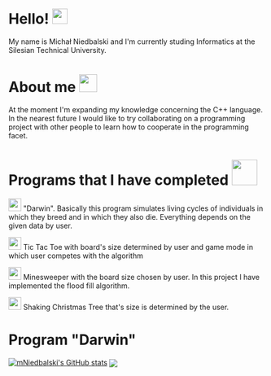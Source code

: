 <h1> Hello! <img src="https://raw.githubusercontent.com/MartinHeinz/MartinHeinz/master/wave.gif" width="30px"> </h1>
<p>  My name is Michał Niedbalski and I'm currently studing Informatics at the Silesian Technical University. </p>
<h1> About me <img src="https://user-images.githubusercontent.com/72338271/119031305-40a47d00-b9ab-11eb-8264-9d5dfb6bf907.gif" width="35px"> </h1>

<p> At the moment I'm expanding my knowledge concerning the C++ language. In the nearest future I would like to try collaborating on a programming project with other people
  to learn how to cooperate in the programming facet. </p> 
  
<h1> Programs that I have completed <img src="https://user-images.githubusercontent.com/72338271/119033984-2c15b400-b9ae-11eb-86db-f82c071bd491.gif" width="50px"> </h1>

<p> <img src="https://user-images.githubusercontent.com/72338271/119033660-c32e3c00-b9ad-11eb-9f05-c28a6e213e4b.gif" width="25px"> "Darwin". Basically this program simulates living cycles of individuals in which they breed and in which they also die. Everything depends on the given data by user. </p> 
<p> <img src="https://user-images.githubusercontent.com/72338271/119031640-96792500-b9ab-11eb-8468-c9b593963f02.gif" width="25px"> Tic Tac Toe with board's size determined by user and game mode in which user competes with the algorithm </p>
<p> <img src="https://user-images.githubusercontent.com/72338271/119032662-ba893600-b9ac-11eb-90b7-65f585a73ff4.gif" width="25px"> Minesweeper with the board size chosen by user. In this project I have implemented the flood fill algorithm.
<p> <img src="https://user-images.githubusercontent.com/72338271/119032169-2b7c1e00-b9ac-11eb-9816-2942dd3f4b9a.gif" width="25px"> Shaking Christmas Tree that's size is determined by the user. </p>

<h1> Program "Darwin" </h1>

[![mNiedbalski's GitHub stats](https://github-readme-stats.vercel.app/api?username=mNiedbalski)](https://github.com/mNiedbalski/github-readme-stats)
<img align="center" src="https://github-readme-stats.vercel.app/api/top-langs/?username=mNiedbalski&theme=dark" />





<!--
**mNiedbalski/mNiedbalski** is a ✨ _special_ ✨ repository because its `README.md` (this file) appears on your GitHub profile.

Here are some ideas to get you started:

- 🔭 I’m currently working on ...
- 🌱 I’m currently learning ...
- 👯 I’m looking to collaborate on ...
- 🤔 I’m looking for help with ...
- 💬 Ask me about ...
- 📫 How to reach me: ...
- 😄 Pronouns: ...
- ⚡ Fun fact: ...
-->
